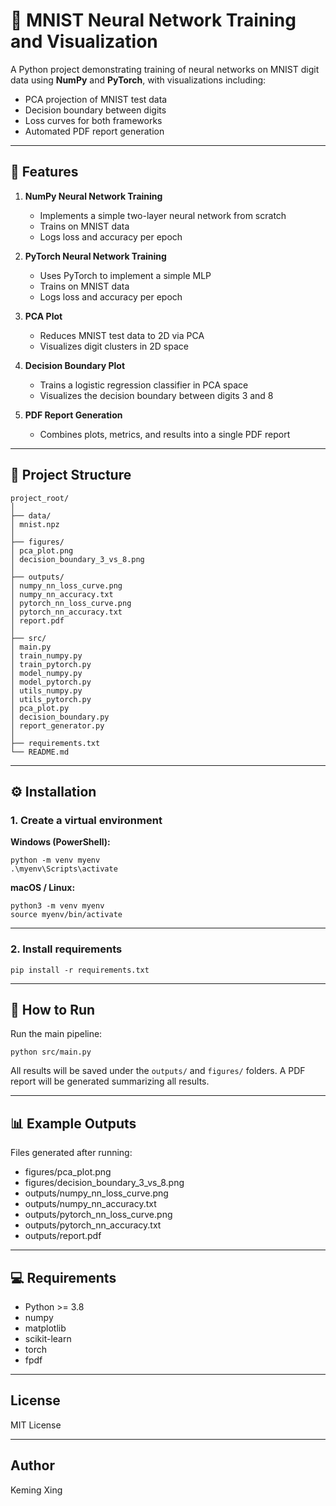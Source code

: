 # 🧠 MNIST Neural Network Training and Visualization

A Python project demonstrating training of neural networks on MNIST digit data using **NumPy** and **PyTorch**, with visualizations including:

- PCA projection of MNIST test data
- Decision boundary between digits
- Loss curves for both frameworks
- Automated PDF report generation

---

## 🚀 Features

1. **NumPy Neural Network Training**  
   - Implements a simple two-layer neural network from scratch
   - Trains on MNIST data
   - Logs loss and accuracy per epoch

2. **PyTorch Neural Network Training**  
   - Uses PyTorch to implement a simple MLP
   - Trains on MNIST data
   - Logs loss and accuracy per epoch

3. **PCA Plot**  
   - Reduces MNIST test data to 2D via PCA
   - Visualizes digit clusters in 2D space

4. **Decision Boundary Plot**  
    - Trains a logistic regression classifier in PCA space
    - Visualizes the decision boundary between digits 3 and 8

5. **PDF Report Generation**  
   - Combines plots, metrics, and results into a single PDF report

---

## 📂 Project Structure
```
project_root/
│
├── data/
│ mnist.npz
│
├── figures/
│ pca_plot.png
│ decision_boundary_3_vs_8.png
│
├── outputs/
│ numpy_nn_loss_curve.png
│ numpy_nn_accuracy.txt
│ pytorch_nn_loss_curve.png
│ pytorch_nn_accuracy.txt
│ report.pdf
│
├── src/
│ main.py
│ train_numpy.py
│ train_pytorch.py
│ model_numpy.py
│ model_pytorch.py
│ utils_numpy.py
│ utils_pytorch.py
│ pca_plot.py
│ decision_boundary.py
│ report_generator.py
│
├── requirements.txt
└── README.md
```
---

## ⚙️ Installation

### 1. Create a virtual environment

**Windows (PowerShell):**

```
python -m venv myenv
.\myenv\Scripts\activate
```

**macOS / Linux:**

```
python3 -m venv myenv
source myenv/bin/activate
```

---

### 2. Install requirements

```
pip install -r requirements.txt
```


---

## 📝 How to Run

Run the main pipeline:
```
python src/main.py
```

All results will be saved under the `outputs/` and `figures/` folders. A PDF report will be generated summarizing all results.

---

## 📊 Example Outputs

Files generated after running:

- figures/pca_plot.png  
- figures/decision_boundary_3_vs_8.png  
- outputs/numpy_nn_loss_curve.png  
- outputs/numpy_nn_accuracy.txt  
- outputs/pytorch_nn_loss_curve.png  
- outputs/pytorch_nn_accuracy.txt  
- outputs/report.pdf

---

## 💻 Requirements

- Python >= 3.8
- numpy
- matplotlib
- scikit-learn
- torch
- fpdf

---

## License

MIT License

---

## Author

Keming Xing
